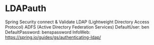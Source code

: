 # LDAPauth
Spring Security connect &amp; Validate LDAP (Lightweight Directory Access Protocol) ADFS (Active Directory Federation Services)
DefaultUser: ben
DefaultPassword: benspassword
InfoWeb: https://spring.io/guides/gs/authenticating-ldap/
